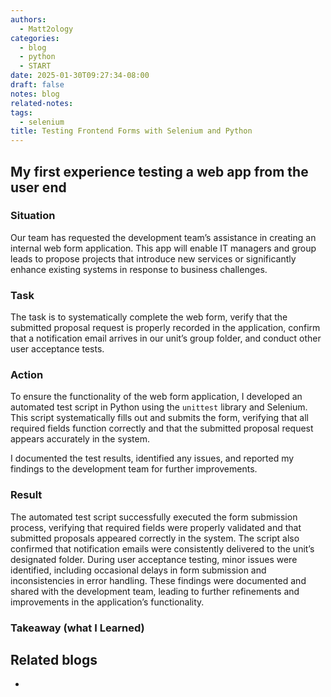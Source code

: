 ```yaml
---
authors:
  - Matt2ology
categories:
  - blog
  - python
  - START
date: 2025-01-30T09:27:34-08:00
draft: false
notes: blog
related-notes: 
tags:
  - selenium
title: Testing Frontend Forms with Selenium and Python
---
```


## My first experience testing a web app from the user end

<!-- [Propose edits or changes on GitHub](link to GitHub repo of file) -->

### Situation 

Our team has requested the development team’s assistance in creating an internal web 
form application. This app will enable IT managers and group leads to propose projects that 
introduce new services or significantly enhance existing systems in response to business 
challenges.

### Task

The task is to systematically complete the web form, verify that the submitted proposal 
request is properly recorded in the application, confirm that a notification email arrives in 
our unit’s group folder, and conduct other user acceptance tests.

### Action

To ensure the functionality of the web form application, I developed an automated test 
script in Python using the `unittest` library and Selenium. This script systematically fills out 
and submits the form, verifying that all required fields function correctly and that the 
submitted proposal request appears accurately in the system.

I documented the test results, identified any issues, and reported my 
findings to the development team for further improvements.

### Result

The automated test script successfully executed the form submission process, verifying that 
required fields were properly validated and that submitted proposals appeared correctly in 
the system. The script also confirmed that notification emails were consistently delivered to 
the unit’s designated folder. During user acceptance testing, minor issues were identified, 
including occasional delays in form submission and inconsistencies in error handling. These 
findings were documented and shared with the development team, leading to further 
refinements and improvements in the application’s functionality.

### Takeaway (what I Learned)

## Related blogs

<!-- [Related blog post]({{< ref "/post/blog/path_to_file.md" >}}) -->

-
